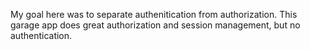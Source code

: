 My goal here was to separate authenitication from authorization.
This garage app does great authorization and session management,
but no authentication.
